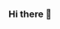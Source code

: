 ### Hi there 👋

<!--
**joshianjavier/joshianjavier** is a ✨ _special_ ✨ repository because its `README.md` (this file) appears on your GitHub profile.

Here are some ideas to get you started:
- 🌱 I’m currently learning web development

- 💬 Ask me about ...
- 📫 How to reach me: adrianjoshuajavier@gmail.com
- 😄 Pronouns: he/him
- ⚡ Fun fact: idk
-->
